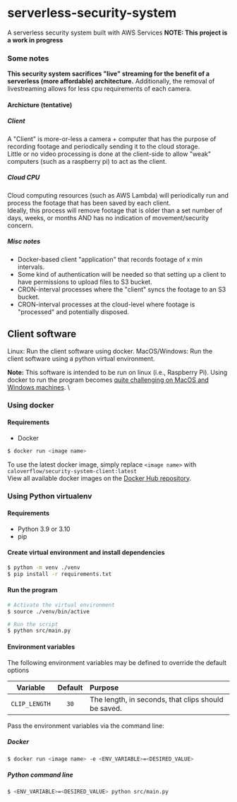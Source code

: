 # serverless-security-system
A serverless security system built with AWS Services
**NOTE: This project is a work in progress**

### Some notes
**This security system sacrifices "live" streaming for the benefit of a serverless (more affordable) architecture.** Additionally, the removal of livestreaming allows for less cpu requirements of each camera.

#### Archicture (tentative)

##### Client
A "Client" is more-or-less a camera + computer that has the purpose of recording footage and periodically sending it to the cloud storage. \
Little or no video processing is done at the client-side to allow "weak" computers (such as a raspberry pi) to act as the client.

##### Cloud CPU
Cloud computing resources (such as AWS Lambda) will periodically run and process the footage that has been saved by each client. \
Ideally, this process will remove footage that is older than a set number of days, weeks, or months AND has no indication of movement/security concern.

##### Misc notes
- Docker-based client "application" that records footage of x min intervals.
- Some kind of authentication will be needed so that setting up a client to have permissions to upload files to S3 bucket.
- CRON-interval processes where the "client" syncs the footage to an S3 bucket.
- CRON-interval processes at the cloud-level where footage is "processed" and potentially disposed.


## Client software
Linux: Run the client software using docker.
MacOS/Windows: Run the client software using a python virtual environment.

**Note:** This software is intended to be run on linux (i.e., Raspberry Pi). Using docker to run the program becomes [quite challenging on MacOS and Windows machines](https://medium.com/@jijupax/connect-the-webcam-to-docker-on-mac-or-windows-51d894c44468). \

### Using docker
#### Requirements
- Docker

```bash
$ docker run <image name>
```
To use the latest docker image, simply replace `<image name>` with `caloverflow/security-system-client:latest` \
View all available docker images on the [Docker Hub repository](https://hub.docker.com/repository/docker/caloverflow/security-system-client). 

### Using Python virtualenv
#### Requirements
- Python 3.9 or 3.10
- pip

#### Create virtual environment and install dependencies
```bash
$ python -m venv ./venv
$ pip install -r requirements.txt
```

#### Run the program
```bash
# Activate the virtual environment
$ source ./venv/bin/active

# Run the script
$ python src/main.py
```

#### Environment variables
The following environment variables may be defined to override the default options

| Variable | Default | Purpose |
| :-: | :-: | :--|
| `CLIP_LENGTH` | `30` | The length, in seconds, that clips should be saved. |

Pass the environment variables via the command line:
##### Docker
```bash
$ docker run <image name> -e <ENV_VARIABLE>=<DESIRED_VALUE>
```

##### Python command line
```bash
$ <ENV_VARIABLE>=<DESIRED_VALUE> python src/main.py
```

